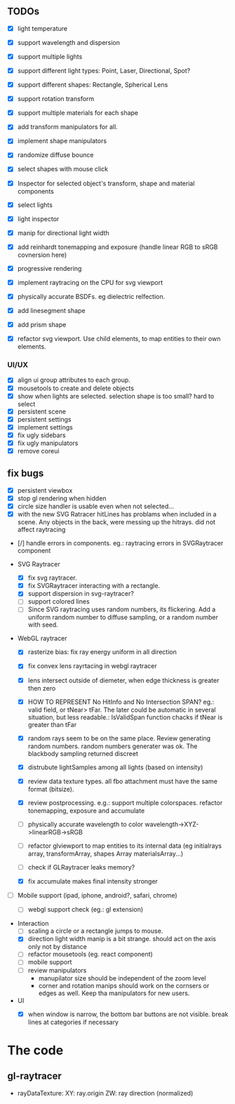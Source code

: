 ## TODOs
- [x] light temperature
- [x] support wavelength and dispersion

- [x] support multiple lights
- [x] support different light types: Point, Laser, Directional, Spot?
- [x] support different shapes: Rectangle, Spherical Lens
- [x] support rotation transform
- [x] support multiple materials for each shape
- [x] add transform manipulators for all.
- [x] implement shape manipulators
- [x] randomize diffuse bounce

- [x] select shapes with mouse click
- [x] Inspector for selected object's transform, shape and material components
- [x] select lights
- [x] light inspector
- [x] manip for directional light width
- [x] add reinhardt tonemapping and exposure (handle linear RGB to sRGB covnersion here)
- [x] progressive rendering
- [x] implement raytracing on the CPU for svg viewport
- [x] physically accurate BSDFs. eg dielectric relfection.
- [x] add linesegment shape
- [x] add prism shape
- [x] refactor svg viewport. Use child elements, to map entities to their own elements.


### UI/UX
- [x] align ui group attributes to each group.
- [x] mousetools to create and delete objects
- [x] show when lights are selected. selection shape is too small? hard to select
- [x] persistent scene
- [x] persistent settings
- [x] implement settings
- [x] fix ugly sidebars
- [x] fix ugly manipulators
- [x] remove coreui

## fix bugs
- [x] persistent viewbox
- [x] stop gl rendering when hidden
- [x] circle size handler is usable even when not selected...
- [x] with the new SVG Ratracer hitLines has problams when included in a scene.
      Any objects in the back, were messing up the hitrays. did not affect raytracing
- [/] handle errors in components. eg.: raytracing errors in SVGRaytracer component

- SVG Raytracer
  - [x] fix svg raytracer.
  - [x] fix SVGRaytracer interacting with a rectangle.
  - [x] support dispersion in svg-raytracer?
  - [ ] support colored lines
  - [ ] Since SVG raytracing uses random numbers, its flickering. Add a uniform random number to diffuse sampling, or a random number with seed.

- WebGL raytracer
  - [x] rasterize bias: fix ray energy uniform in all direction
  - [x] fix convex lens rayrtacing in webgl raytracer
  - [x] lens intersect outside of diemeter, when edge thickness is greater then zero
  - [x] HOW TO REPRESENT No HitInfo and No Intersection SPAN? eg.: valid field, or tNear> tFar. The later could be automatic in several situation, but less readable.: IsValidSpan function chacks if tNear is greater than tFar
  - [x] random rays seem to be on the same place. Review generating random numbers. random numbers generater was ok. The blackbody sampling returned discreet
  - [x] distrubute lightSamples among all lights (based on intensity)
  - [x] review data texture types.
        all fbo attachment must have the same format (bitsize).
  - [x] review postprocessing. e.g.: support multiple colorspaces. refactor tonemapping, exposure and accumulate
  - [ ] physically accurate wavelength to color wavelength->XYZ->linearRGB->sRGB
  - [ ] refactor glviewport to map entities to its internal data (eg initialrays array, transformArray, shapes Array materialsArray...)
  - [ ] check if GLRaytracer leaks memory?
  - [x] fix accumulate makes final intensity stronger


- [ ] Mobile support (ipad, iphone, android?, safari, chrome)
  - [ ] webgl support check (eg.: gl extension)



- Interaction
  - [ ] scaling a circle or a rectangle jumps to mouse.
  - [x] direction light width manip is a bit strange. should act on the axis only not by distance
  - [ ] refactor mousetools (eg. react component)
  - [ ] mobile support
  - [ ] review manipulators
    - manupilator size should be independent of the zoom level
    - corner and rotation manips should work on the cornsers or edges as well. Keep tha manipulators for new users.

- UI
  - [x] when window is narrow, the bottom bar buttons are not visible. break lines at categories if necessary


# The code
## gl-raytracer

- rayDataTexture:
  XY: ray.origin
  ZW: ray direction (normalized)
